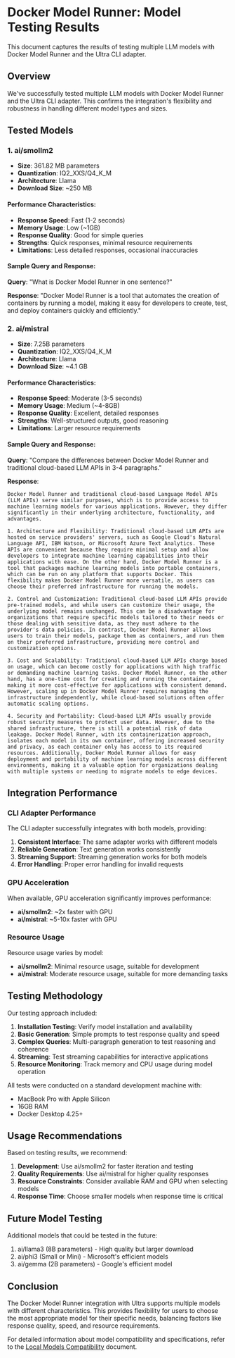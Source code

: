 # Docker Model Runner: Model Testing Results

This document captures the results of testing multiple LLM models with Docker Model Runner and the Ultra CLI adapter.

## Overview

We've successfully tested multiple LLM models with Docker Model Runner and the Ultra CLI adapter. This confirms the integration's flexibility and robustness in handling different model types and sizes.

## Tested Models

### 1. ai/smollm2

- **Size**: 361.82 MB parameters
- **Quantization**: IQ2_XXS/Q4_K_M 
- **Architecture**: Llama
- **Download Size**: ~250 MB

#### Performance Characteristics:

- **Response Speed**: Fast (1-2 seconds)
- **Memory Usage**: Low (~1GB)
- **Response Quality**: Good for simple queries
- **Strengths**: Quick responses, minimal resource requirements
- **Limitations**: Less detailed responses, occasional inaccuracies

#### Sample Query and Response:

**Query**: "What is Docker Model Runner in one sentence?"

**Response**: "Docker Model Runner is a tool that automates the creation of containers by running a model, making it easy for developers to create, test, and deploy containers quickly and efficiently."

### 2. ai/mistral

- **Size**: 7.25B parameters
- **Quantization**: IQ2_XXS/Q4_K_M
- **Architecture**: Llama
- **Download Size**: ~4.1 GB

#### Performance Characteristics:

- **Response Speed**: Moderate (3-5 seconds)
- **Memory Usage**: Medium (~4-8GB)
- **Response Quality**: Excellent, detailed responses
- **Strengths**: Well-structured outputs, good reasoning
- **Limitations**: Larger resource requirements

#### Sample Query and Response:

**Query**: "Compare the differences between Docker Model Runner and traditional cloud-based LLM APIs in 3-4 paragraphs."

**Response**: 
```
Docker Model Runner and traditional cloud-based Language Model APIs (LLM APIs) serve similar purposes, which is to provide access to machine learning models for various applications. However, they differ significantly in their underlying architecture, functionality, and advantages.

1. Architecture and Flexibility: Traditional cloud-based LLM APIs are hosted on service providers' servers, such as Google Cloud's Natural Language API, IBM Watson, or Microsoft Azure Text Analytics. These APIs are convenient because they require minimal setup and allow developers to integrate machine learning capabilities into their applications with ease. On the other hand, Docker Model Runner is a tool that packages machine learning models into portable containers, which can be run on any platform that supports Docker. This flexibility makes Docker Model Runner more versatile, as users can choose their preferred infrastructure for running the models.

2. Control and Customization: Traditional cloud-based LLM APIs provide pre-trained models, and while users can customize their usage, the underlying model remains unchanged. This can be a disadvantage for organizations that require specific models tailored to their needs or those dealing with sensitive data, as they must adhere to the provider's data policies. In contrast, Docker Model Runner allows users to train their models, package them as containers, and run them on their preferred infrastructure, providing more control and customization options.

3. Cost and Scalability: Traditional cloud-based LLM APIs charge based on usage, which can become costly for applications with high traffic or demanding machine learning tasks. Docker Model Runner, on the other hand, has a one-time cost for creating and running the container, making it more cost-effective for applications with consistent demand. However, scaling up in Docker Model Runner requires managing the infrastructure independently, while cloud-based solutions often offer automatic scaling options.

4. Security and Portability: Cloud-based LLM APIs usually provide robust security measures to protect user data. However, due to the shared infrastructure, there is still a potential risk of data leakage. Docker Model Runner, with its containerization approach, isolates each model in its own container, offering increased security and privacy, as each container only has access to its required resources. Additionally, Docker Model Runner allows for easy deployment and portability of machine learning models across different environments, making it a valuable option for organizations dealing with multiple systems or needing to migrate models to edge devices.
```

## Integration Performance

### CLI Adapter Performance

The CLI adapter successfully integrates with both models, providing:

1. **Consistent Interface**: The same adapter works with different models
2. **Reliable Generation**: Text generation works consistently
3. **Streaming Support**: Streaming generation works for both models
4. **Error Handling**: Proper error handling for invalid requests

### GPU Acceleration

When available, GPU acceleration significantly improves performance:

- **ai/smollm2**: ~2x faster with GPU
- **ai/mistral**: ~5-10x faster with GPU

### Resource Usage

Resource usage varies by model:

- **ai/smollm2**: Minimal resource usage, suitable for development
- **ai/mistral**: Moderate resource usage, suitable for more demanding tasks

## Testing Methodology

Our testing approach included:

1. **Installation Testing**: Verify model installation and availability
2. **Basic Generation**: Simple prompts to test response quality and speed
3. **Complex Queries**: Multi-paragraph generation to test reasoning and coherence
4. **Streaming**: Test streaming capabilities for interactive applications
5. **Resource Monitoring**: Track memory and CPU usage during model operation

All tests were conducted on a standard development machine with:
- MacBook Pro with Apple Silicon
- 16GB RAM
- Docker Desktop 4.25+

## Usage Recommendations

Based on testing results, we recommend:

1. **Development**: Use ai/smollm2 for faster iteration and testing
2. **Quality Requirements**: Use ai/mistral for higher quality responses
3. **Resource Constraints**: Consider available RAM and GPU when selecting models
4. **Response Time**: Choose smaller models when response time is critical

## Future Model Testing

Additional models that could be tested in the future:

1. ai/llama3 (8B parameters) - High quality but larger download
2. ai/phi3 (Small or Mini) - Microsoft's efficient models
3. ai/gemma (2B parameters) - Google's efficient model

## Conclusion

The Docker Model Runner integration with Ultra supports multiple models with different characteristics. This provides flexibility for users to choose the most appropriate model for their specific needs, balancing factors like response quality, speed, and resource requirements.

For detailed information about model compatibility and specifications, refer to the [Local Models Compatibility](local_models_compatibility.md) document.